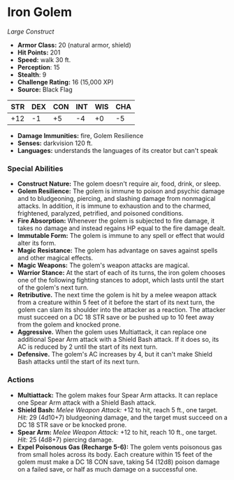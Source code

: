 # Iron Golem

*Large* *Construct*

- **Armor Class:** 20 (natural armor, shield)
- **Hit Points:** 201 
- **Speed:** walk 30 ft.
- **Perception**: 15
- **Stealth**: 9
- **Challenge Rating:** 16 (15,000 XP)
- **Source:** Black Flag

| STR | DEX | CON | INT | WIS | CHA |
| --- | --- | --- | --- | --- | --- |
| +12 | -1 | +5 | -4 | +0 | -5 |

- **Damage Immunities:** fire, Golem Resilience
- **Senses:** darkvision 120 ft.
- **Languages:** understands the languages of its creator but can't speak

### Special Abilities

- **Construct Nature:** The golem doesn't require air, food, drink, or sleep.
- **Golem Resilience:** The golem is immune to poison and psychic damage and to bludgeoning, piercing, and slashing damage from nonmagical attacks. In addition, it is immune to exhaustion and to the charmed, frightened, paralyzed, petrified, and poisoned conditions.
- **Fire Absorption:** Whenever the golem is subjected to fire damage, it takes no damage and instead regains HP equal to the fire damage dealt.
- **Immutable Form:** The golem is immune to any spell or effect that would alter its form.
- **Magic Resistance:** The golem has advantage on saves against spells and other magical effects.
- **Magic Weapons:** The golem's weapon attacks are magical.
- **Warrior Stance:** At the start of each of its turns, the iron golem chooses one of the following fighting stances to adopt, which lasts until the start of the golem's next turn.
- **Retributive.** The next time the golem is hit by a melee weapon attack from a creature within 5 feet of it before the start of its next turn, the golem can slam its shoulder into the attacker as a reaction. The attacker must succeed on a DC 18 STR save or be pushed up to 10 feet away from the golem and knocked prone.
- **Aggressive.** When the golem uses Multiattack, it can replace one additional Spear Arm attack with a Shield Bash attack. If it does so, its AC is reduced by 2 until the start of its next turn.
- **Defensive.** The golem's AC increases by 4, but it can't make Shield Bash attacks until the start of its next turn.

### Actions

- **Multiattack:** The golem makes four Spear Arm attacks. It can replace one Spear Arm attack with a Shield Bash attack.
- **Shield Bash:** _Melee Weapon Attack:_ +12 to hit, reach 5 ft., one target. _Hit:_ 29 (4d10+7) bludgeoning damage, and the target must succeed on a DC 18 STR save or be knocked prone.
- **Spear Arm:** _Melee Weapon Attack:_ +12 to hit, reach 10 ft., one target. _Hit:_ 25 (4d8+7) piercing damage.
- **Expel Poisonous Gas (Recharge 5-6):** The golem vents poisonous gas from small holes across its body. Each creature within 15 feet of the golem must make a DC 18 CON save, taking 54 (12d8) poison damage on a failed save, or half as much damage on a successful one.

